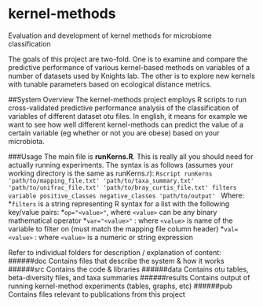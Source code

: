# kernel-methods
Evaluation and development of kernel methods for microbiome classification

The goals of this project are two-fold. One is to examine and compare the predictive performance of various kernel-based methods on variables of a number of datasets used by Knights lab. The other is to explore new kernels with tunable parameters based on ecological distance metrics. 

##System Overview
The kernel-methods project employs R scripts to run cross-validated predictive performance analysis of the classification of variables of different dataset otu files. In english, it means for example we want to see how well different kernel-methods can predict the value of a certain variable (eg whether or not you are obese) based on your microbiota.

###Usage
The main file is **runKerns.R**. This is really all you should need for actually running experiments. The syntax is as follows (assumes your working directory is the same as runKerns.r):
`Rscript runKerns 'path/to/mapping_file.txt' 'path/to/taxa_summary.txt' 'path/to/unifrac_file.txt' 'path/to/bray_curtis_file.txt' filters variable positive_classes negative_classes 'path/to/output' `
Where:
*`filters` is a string representing R syntax for a list with the following key/value pairs:
  *`op="<value>"`, where `<value>` can be any binary mathematical operator
  *`var="<value>"` : where `<value>` is name of the variable to filter on (must match the mapping file column header)
  *`val=<value>` : where `<value>` is a numeric or string expression

Refer to individual folders for description / explanation of content:
######doc
Contains files that describe the system & how it works
######src
Contains the code & libraries
######data
Contains otu tables, beta-diversity files, and taxa summaries
######results
Contains output of running kernel-method experiments (tables, graphs, etc)
######pub
Contains files relevant to publications from this project
